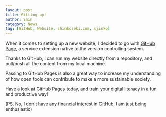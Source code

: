 ```yaml
---
layout: post
title: Gitting up!
author: Shin
category: News
tag: [GitHub, Website, shinkoseki.com, sjinko]
---
```

When it comes to setting up a new website, I decided to go with [GitHub Page](https://pages.github.com), a service extension native to the version controlling system.

Thanks to GitHub, I can run my website directly from a repository, and pull/push all the content from my local machine.

Passing to GitHub Pages is also a great way to increase my understanding of how open tools can contribute to make a more sustainable society.

Have a look at GitHub Pages today, and train your digital literacy in a fun and productive way!

(PS. No, I don’t have any financial interest in GitHub, I am just being enthusiastic)
